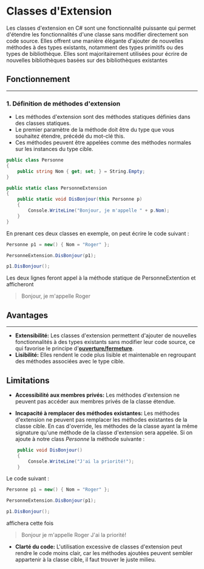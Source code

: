 # Classes d'Extension

Les classes d'extension en C# sont une fonctionnalité puissante qui permet d'étendre les fonctionnalités d'une classe sans modifier directement son code source. Elles offrent une manière élégante d'ajouter de nouvelles méthodes à des types existants, notamment des types primitifs ou des types de bibliothèque.
Elles sont majoritairement utilisées pour écrire de nouvelles bibliothèques basées sur des bibliothèques existantes

## Fonctionnement
---
### 1. Définition de méthodes d'extension

- Les méthodes d'extension sont des méthodes statiques définies dans des classes statiques.
- Le premier paramètre de la méthode doit être du type que vous souhaitez étendre, précédé du mot-clé this.
- Ces méthodes peuvent être appelées comme des méthodes normales sur les instances du type cible.

```csharp
public class Personne
{
	public string Nom { get; set; } = String.Empty;
}

public static class PersonneExtension
{
	public static void DisBonjour(this Personne p)
	{
		Console.WriteLine("Bonjour, je m'appelle " + p.Nom);
	}
}
```
En prenant ces deux classes en exemple, on peut écrire le code suivant :

```csharp
Personne p1 = new() { Nom = "Roger" };

PersonneExtension.DisBonjour(p1);

p1.DisBonjour();
```

Les deux lignes feront appel à la méthode statique de PersonneExtention et afficheront
> Bonjour, je m'appelle Roger

## Avantages
---
- **Extensibilité:** Les classes d'extension permettent d'ajouter de nouvelles fonctionnalités à des types existants sans modifier leur code source, ce qui favorise le principe d'**[ouverture/fermeture]((https://fr.wikipedia.org/wiki/SOLID_(informatique)))**.
- **Lisibilité:** Elles rendent le code plus lisible et maintenable en regroupant des méthodes associées avec le type cible.

## Limitations

- **Accessibilité aux membres privés:** Les méthodes d'extension ne peuvent pas accéder aux membres privés de la classe étendue.

- **Incapacité à remplacer des méthodes existantes:** Les méthodes d'extension ne peuvent pas remplacer les méthodes existantes de la classe cible. En cas d'override, les méthodes de la classe ayant la même signature qu'une méthode de la classe d'extension sera appelée. Si on ajoute à notre class *Personne* la méthode suivante :

```csharp
	public void DisBonjour()
	{
		Console.WriteLine("J'ai la priorité!");
	}
```

Le code suivant :

```csharp
Personne p1 = new() { Nom = "Roger" };

PersonneExtension.DisBonjour(p1);

p1.DisBonjour();
```
affichera cette fois
>Bonjour je m'appelle Roger
>J'ai la priorité!


- **Clarté du code:** L'utilisation excessive de classes d'extension peut rendre le code moins clair, car les méthodes ajoutées peuvent sembler appartenir à la classe cible, il faut trouver le juste milieu.